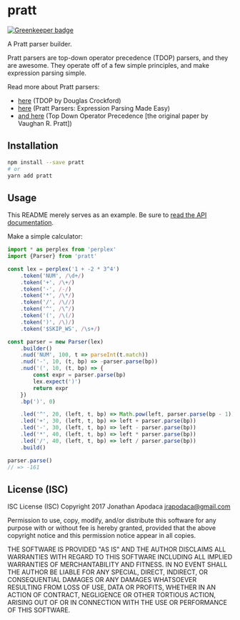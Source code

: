 # pratt

[![Greenkeeper badge](https://badges.greenkeeper.io/jrop/pratt.svg)](https://greenkeeper.io/)

A Pratt parser builder.

Pratt parsers are top-down operator precedence (TDOP) parsers, and they are awesome.  They operate off of a few simple principles, and make expression parsing simple.

Read more about Pratt parsers:

* [here](http://javascript.crockford.com/tdop/tdop.html) (TDOP by Douglas Crockford)
* [here](http://journal.stuffwithstuff.com/2011/03/19/pratt-parsers-expression-parsing-made-easy/) (Pratt Parsers: Expression Parsing Made Easy)
* [and here](https://tdop.github.io/) (Top Down Operator Precedence [the original paper by Vaughan R. Pratt])

## Installation

```sh
npm install --save pratt
# or
yarn add pratt
```

## Usage

This README merely serves as an example. Be sure to [read the API documentation](https://jrop.github.io/pratt/index.html).

Make a simple calculator:

```js
import * as perplex from 'perplex'
import {Parser} from 'pratt'

const lex = perplex('1 + -2 * 3^4')
	.token('NUM', /\d+/)
	.token('+', /\+/)
	.token('-', /-/)
	.token('*', /\*/)
	.token('/', /\//)
	.token('^', /\^/)
	.token('(', /\(/)
	.token(')', /\)/)
	.token('$SKIP_WS', /\s+/)

const parser = new Parser(lex)
	.builder()
	.nud('NUM', 100, t => parseInt(t.match))
	.nud('-', 10, (t, bp) => -parser.parse(bp))
	.nud('(', 10, (t, bp) => {
		const expr = parser.parse(bp)
		lex.expect(')')
		return expr
	})
	.bp(')', 0)

	.led('^', 20, (left, t, bp) => Math.pow(left, parser.parse(bp - 1)))
	.led('+', 30, (left, t, bp) => left + parser.parse(bp))
	.led('-', 30, (left, t, bp) => left - parser.parse(bp))
	.led('*', 40, (left, t, bp) => left * parser.parse(bp))
	.led('/', 40, (left, t, bp) => left / parser.parse(bp))
	.build()

parser.parse()
// => -161
```

## License (ISC)

ISC License (ISC)
Copyright 2017 Jonathan Apodaca <jrapodaca@gmail.com>

Permission to use, copy, modify, and/or distribute this software for any purpose with or without fee is hereby granted, provided that the above copyright notice and this permission notice appear in all copies.

THE SOFTWARE IS PROVIDED "AS IS" AND THE AUTHOR DISCLAIMS ALL WARRANTIES WITH REGARD TO THIS SOFTWARE INCLUDING ALL IMPLIED WARRANTIES OF MERCHANTABILITY AND FITNESS. IN NO EVENT SHALL THE AUTHOR BE LIABLE FOR ANY SPECIAL, DIRECT, INDIRECT, OR CONSEQUENTIAL DAMAGES OR ANY DAMAGES WHATSOEVER RESULTING FROM LOSS OF USE, DATA OR PROFITS, WHETHER IN AN ACTION OF CONTRACT, NEGLIGENCE OR OTHER TORTIOUS ACTION, ARISING OUT OF OR IN CONNECTION WITH THE USE OR PERFORMANCE OF THIS SOFTWARE.
